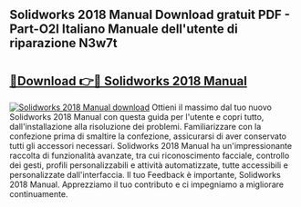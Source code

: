 ## Solidworks 2018 Manual Download gratuit PDF - Part-O2I Italiano Manuale dell'utente di riparazione N3w7t

# <h2><a href="http://dfcyzi.blite.top/?on=Solidworks+2018+Manual">🔗Download 👉🔴 Solidworks 2018 Manual</a></h2>

[![Solidworks 2018 Manual download](https://i.imgur.com/lujVjoI.png)](http://dfcyzi.blite.top/?on=Solidworks+2018+Manual)
Ottieni il massimo dal tuo nuovo Solidworks 2018 Manual con questa guida per l'utente e copri tutto, dall'installazione alla risoluzione dei problemi. Familiarizzare con la confezione prima di smaltire la confezione, assicurarsi di aver conservato tutti gli accessori necessari. Solidworks 2018 Manual ha un'impressionante raccolta di funzionalità avanzate, tra cui riconoscimento facciale, controllo dei gesti, profili personalizzabili e attività automatizzate, tutte accessibili e personalizzate dall'interfaccia. Il tuo Feedback è importante, Solidworks 2018 Manual. Apprezziamo il tuo contributo e ci impegniamo a migliorare continuamente.

